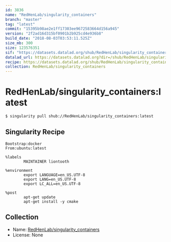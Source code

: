 ```yaml
---
id: 3836
name: "RedHenLab/singularity_containers"
branch: "master"
tag: "latest"
commit: "15395b98ae2e1ff17303ee9672583664d156a945"
version: "2f2ad16d315bf0901b2b925cd4e936b8"
build_date: "2018-08-03T03:53:11.525Z"
size_mb: 300
size: 123576351
sif: "https://datasets.datalad.org/shub/RedHenLab/singularity_containers/latest/2018-08-03-15395b98-2f2ad16d/2f2ad16d315bf0901b2b925cd4e936b8.simg"
datalad_url: https://datasets.datalad.org?dir=/shub/RedHenLab/singularity_containers/latest/2018-08-03-15395b98-2f2ad16d/
recipe: https://datasets.datalad.org/shub/RedHenLab/singularity_containers/latest/2018-08-03-15395b98-2f2ad16d/Singularity
collection: RedHenLab/singularity_containers
---
```


# RedHenLab/singularity_containers:latest

```bash
$ singularity pull shub://RedHenLab/singularity_containers:latest
```

## Singularity Recipe

```singularity
Bootstrap:docker
From:ubuntu:latest

%labels
        MAINTAINER liontooth

%environment
        export LANGUAGE=en_US.UTF-8
        export LANG=en_US.UTF-8
        export LC_ALL=en_US.UTF-8

%post
        apt-get update
        apt-get install -y cmake
```

## Collection

 - Name: [RedHenLab/singularity_containers](https://github.com/RedHenLab/singularity_containers)
 - License: None

